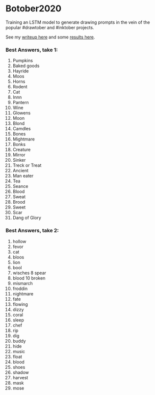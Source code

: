 # Botober2020

Training an LSTM model to generate drawing prompts in the vein of the popular #drawtober and #inktober projects.

See my <a href='https://www.caseyjellis.com/personal-projects/botober-2020'>writeup here</a> and some <a href='https://twitter.com/caseyj_ellis/status/1315355137741918215'>results here</a>.

### Best Answers, take 1:

1.	Pumpkins
2.	Baked goods
3.	Hayride
4.	Moos
5.	Horns
6.	Rodent
7.	Cat
8.	Innn
9.	Pantern
10.	Wine
11.	Glowens
12.	Moon
13.	Blond
14.	Camdles
15.	Bones
16.	Mightmare
17.	Bonks
18.	Creature
19.	Mirror
20.	Sinker
21.	Treck or Treat
22.	Ancient
23.	Man eater
24.	Tea
25.	Seance
26.	Blood
27.	Sweat
28.	Brood
29.	Sweet
30.	Scar
31.	Dang of Glory

### Best Answers, take 2:

1. hollow
2. fevor
3. cat
4. bloos
5. lion
6. bool
7. wisches
8 spear
9. blood
10 broken
11. mismarch
12. froddin
13. nightmare
14. fate
15. flowing
16. dizzy
17. coral 
18. sleep
19. chef
20. rip
21. dig
22. buddy
23. hide
24. music
25. float
26. blood
27. shoes
28. shadow
29. harvest
30. mask
31. mose
